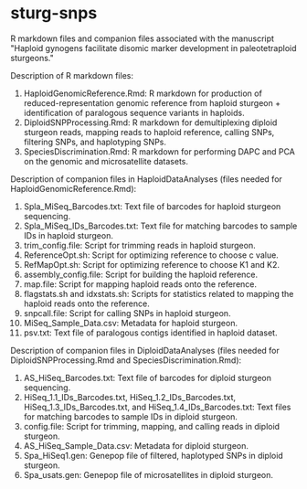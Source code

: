 # sturg-snps

R markdown files and companion files associated with the manuscript "Haploid gynogens facilitate disomic marker development in paleotetraploid sturgeons."

Description of R markdown files:
1. HaploidGenomicReference.Rmd: R markdown for production of reduced-representation genomic reference from haploid sturgeon + identification of paralogous sequence variants in haploids.
2. DiploidSNPProcessing.Rmd: R markdown for demultiplexing diploid sturgeon reads, mapping reads to haploid reference, calling SNPs, filtering SNPs, and haplotyping SNPs.
3. SpeciesDiscrimination.Rmd: R markdown for performing DAPC and PCA on the genomic and microsatellite datasets. 

Description of companion files in HaploidDataAnalyses (files needed for HaploidGenomicReference.Rmd):
1. Spla_MiSeq_Barcodes.txt: Text file of barcodes for haploid sturgeon sequencing.
2. Spla_MiSeq_IDs_Barcodes.txt: Text file for matching barcodes to sample IDs in haploid sturgeon. 
3. trim_config.file: Script for trimming reads in haploid sturgeon. 
4. ReferenceOpt.sh: Script for optimizing reference to choose c value.
5. RefMapOpt.sh: Script for optimizing reference to choose K1 and K2. 
6. assembly_config.file: Script for building the haploid reference.
7. map.file: Script for mapping haploid reads onto the reference. 
8. flagstats.sh and idxstats.sh: Scripts for statistics related to mapping the haploid reads onto the reference. 
9. snpcall.file: Script for calling SNPs in haploid sturgeon.
10. MiSeq_Sample_Data.csv: Metadata for haploid sturgeon.
11. psv.txt: Text file of paralogous contigs identified in haploid dataset. 

Description of companion files in DiploidDataAnalyses (files needed for DiploidSNPProcessing.Rmd and SpeciesDiscrimination.Rmd):
1. AS_HiSeq_Barcodes.txt: Text file of barcodes for diploid sturgeon sequencing.
2. HiSeq_1.1_IDs_Barcodes.txt, HiSeq_1.2_IDs_Barcodes.txt, HiSeq_1.3_IDs_Barcodes.txt, and HiSeq_1.4_IDs_Barcodes.txt: Text files for matching barcodes to sample IDs in diploid sturgeon. 
3. config.file: Script for trimming, mapping, and calling reads in diploid sturgeon. 
4. AS_HiSeq_Sample_Data.csv: Metadata for diploid sturgeon.
5. Spa_HiSeq1.gen: Genepop file of filtered, haplotyped SNPs in diploid sturgeon. 
6. Spa_usats.gen: Genepop file of microsatellites in diploid sturgeon. 
